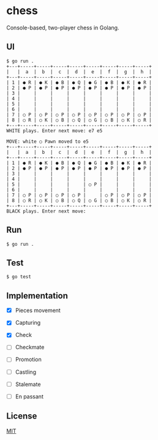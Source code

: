 # chess

Console-based, two-player chess in Golang.

## UI

```
$ go run .
+---+-----+-----+-----+-----+-----+-----+-----+-----+
|   |  a  |  b  |  c  |  d  |  e  |  f  |  g  |  h  |
+---+-----+-----+-----+-----+-----+-----+-----+-----+
| 1 | ● R | ● K | ● B | ● Q | ● G | ● B | ● K | ● R |
| 2 | ● P | ● P | ● P | ● P | ● P | ● P | ● P | ● P |
| 3 |     |     |     |     |     |     |     |     |
| 4 |     |     |     |     |     |     |     |     |
| 5 |     |     |     |     |     |     |     |     |
| 6 |     |     |     |     |     |     |     |     |
| 7 | ○ P | ○ P | ○ P | ○ P | ○ P | ○ P | ○ P | ○ P |
| 8 | ○ R | ○ K | ○ B | ○ Q | ○ G | ○ B | ○ K | ○ R |
+---+-----+-----+-----+-----+-----+-----+-----+-----+
WHITE plays. Enter next move: e7 e5

MOVE: white ○ Pawn moved to e5
+---+-----+-----+-----+-----+-----+-----+-----+-----+
|   |  a  |  b  |  c  |  d  |  e  |  f  |  g  |  h  |
+---+-----+-----+-----+-----+-----+-----+-----+-----+
| 1 | ● R | ● K | ● B | ● Q | ● G | ● B | ● K | ● R |
| 2 | ● P | ● P | ● P | ● P | ● P | ● P | ● P | ● P |
| 3 |     |     |     |     |     |     |     |     |
| 4 |     |     |     |     |     |     |     |     |
| 5 |     |     |     |     | ○ P |     |     |     |
| 6 |     |     |     |     |     |     |     |     |
| 7 | ○ P | ○ P | ○ P | ○ P |     | ○ P | ○ P | ○ P |
| 8 | ○ R | ○ K | ○ B | ○ Q | ○ G | ○ B | ○ K | ○ R |
+---+-----+-----+-----+-----+-----+-----+-----+-----+
BLACK plays. Enter next move:
```

## Run

```
$ go run .
```

## Test

```
$ go test
```

## Implementation

* [x] Pieces movement
* [x] Capturing
* [X] Check
* [ ] Checkmate
* [ ] Promotion
* [ ] Castling
* [ ] Stalemate
* [ ] En passant


## License

[MIT](LICENSE)
